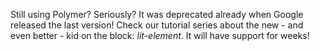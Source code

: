 Still using Polymer? Seriously? It was deprecated already when Google released the last version! Check our tutorial series about the new - and even better - kid on the block: *lit-element*. It will have support for weeks!
